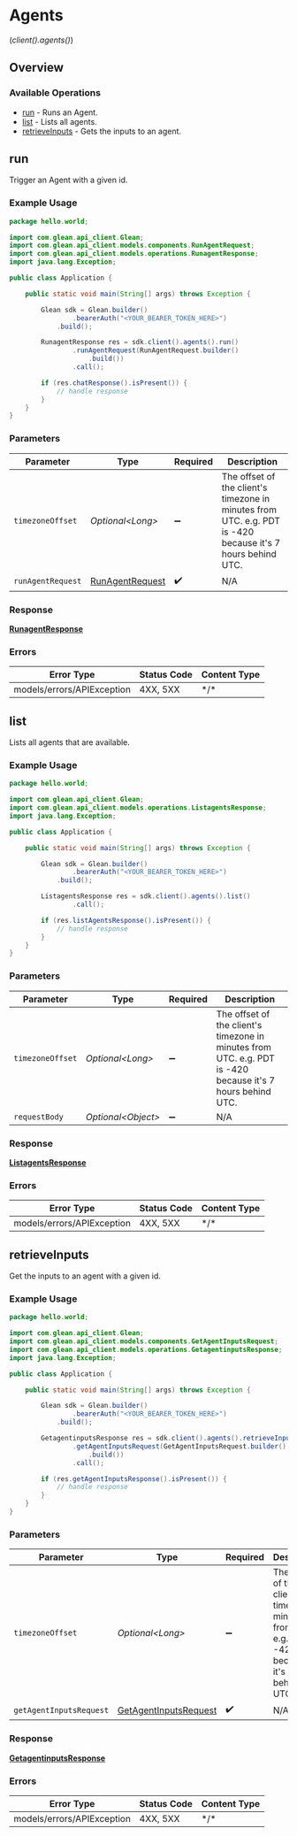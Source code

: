 # Agents
(*client().agents()*)

## Overview

### Available Operations

* [run](#run) - Runs an Agent.
* [list](#list) - Lists all agents.
* [retrieveInputs](#retrieveinputs) - Gets the inputs to an agent.

## run

Trigger an Agent with a given id.

### Example Usage

```java
package hello.world;

import com.glean.api_client.Glean;
import com.glean.api_client.models.components.RunAgentRequest;
import com.glean.api_client.models.operations.RunagentResponse;
import java.lang.Exception;

public class Application {

    public static void main(String[] args) throws Exception {

        Glean sdk = Glean.builder()
                .bearerAuth("<YOUR_BEARER_TOKEN_HERE>")
            .build();

        RunagentResponse res = sdk.client().agents().run()
                .runAgentRequest(RunAgentRequest.builder()
                    .build())
                .call();

        if (res.chatResponse().isPresent()) {
            // handle response
        }
    }
}
```

### Parameters

| Parameter                                                                                                  | Type                                                                                                       | Required                                                                                                   | Description                                                                                                |
| ---------------------------------------------------------------------------------------------------------- | ---------------------------------------------------------------------------------------------------------- | ---------------------------------------------------------------------------------------------------------- | ---------------------------------------------------------------------------------------------------------- |
| `timezoneOffset`                                                                                           | *Optional\<Long>*                                                                                          | :heavy_minus_sign:                                                                                         | The offset of the client's timezone in minutes from UTC. e.g. PDT is -420 because it's 7 hours behind UTC. |
| `runAgentRequest`                                                                                          | [RunAgentRequest](../../models/components/RunAgentRequest.md)                                              | :heavy_check_mark:                                                                                         | N/A                                                                                                        |

### Response

**[RunagentResponse](../../models/operations/RunagentResponse.md)**

### Errors

| Error Type                 | Status Code                | Content Type               |
| -------------------------- | -------------------------- | -------------------------- |
| models/errors/APIException | 4XX, 5XX                   | \*/\*                      |

## list

Lists all agents that are available.

### Example Usage

```java
package hello.world;

import com.glean.api_client.Glean;
import com.glean.api_client.models.operations.ListagentsResponse;
import java.lang.Exception;

public class Application {

    public static void main(String[] args) throws Exception {

        Glean sdk = Glean.builder()
                .bearerAuth("<YOUR_BEARER_TOKEN_HERE>")
            .build();

        ListagentsResponse res = sdk.client().agents().list()
                .call();

        if (res.listAgentsResponse().isPresent()) {
            // handle response
        }
    }
}
```

### Parameters

| Parameter                                                                                                  | Type                                                                                                       | Required                                                                                                   | Description                                                                                                |
| ---------------------------------------------------------------------------------------------------------- | ---------------------------------------------------------------------------------------------------------- | ---------------------------------------------------------------------------------------------------------- | ---------------------------------------------------------------------------------------------------------- |
| `timezoneOffset`                                                                                           | *Optional\<Long>*                                                                                          | :heavy_minus_sign:                                                                                         | The offset of the client's timezone in minutes from UTC. e.g. PDT is -420 because it's 7 hours behind UTC. |
| `requestBody`                                                                                              | *Optional\<Object>*                                                                                        | :heavy_minus_sign:                                                                                         | N/A                                                                                                        |

### Response

**[ListagentsResponse](../../models/operations/ListagentsResponse.md)**

### Errors

| Error Type                 | Status Code                | Content Type               |
| -------------------------- | -------------------------- | -------------------------- |
| models/errors/APIException | 4XX, 5XX                   | \*/\*                      |

## retrieveInputs

Get the inputs to an agent with a given id.

### Example Usage

```java
package hello.world;

import com.glean.api_client.Glean;
import com.glean.api_client.models.components.GetAgentInputsRequest;
import com.glean.api_client.models.operations.GetagentinputsResponse;
import java.lang.Exception;

public class Application {

    public static void main(String[] args) throws Exception {

        Glean sdk = Glean.builder()
                .bearerAuth("<YOUR_BEARER_TOKEN_HERE>")
            .build();

        GetagentinputsResponse res = sdk.client().agents().retrieveInputs()
                .getAgentInputsRequest(GetAgentInputsRequest.builder()
                    .build())
                .call();

        if (res.getAgentInputsResponse().isPresent()) {
            // handle response
        }
    }
}
```

### Parameters

| Parameter                                                                                                  | Type                                                                                                       | Required                                                                                                   | Description                                                                                                |
| ---------------------------------------------------------------------------------------------------------- | ---------------------------------------------------------------------------------------------------------- | ---------------------------------------------------------------------------------------------------------- | ---------------------------------------------------------------------------------------------------------- |
| `timezoneOffset`                                                                                           | *Optional\<Long>*                                                                                          | :heavy_minus_sign:                                                                                         | The offset of the client's timezone in minutes from UTC. e.g. PDT is -420 because it's 7 hours behind UTC. |
| `getAgentInputsRequest`                                                                                    | [GetAgentInputsRequest](../../models/components/GetAgentInputsRequest.md)                                  | :heavy_check_mark:                                                                                         | N/A                                                                                                        |

### Response

**[GetagentinputsResponse](../../models/operations/GetagentinputsResponse.md)**

### Errors

| Error Type                 | Status Code                | Content Type               |
| -------------------------- | -------------------------- | -------------------------- |
| models/errors/APIException | 4XX, 5XX                   | \*/\*                      |